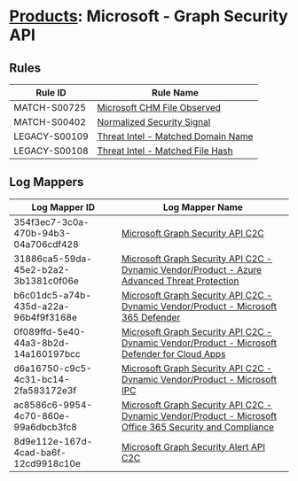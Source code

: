 # [Products](README.md): Microsoft - Graph Security API

## Rules

|Rule ID|Rule Name|
|----|----|
|MATCH-S00725|[Microsoft CHM File Observed](../rules/MATCH-S00725.md)|
|MATCH-S00402|[Normalized Security Signal](../rules/MATCH-S00402.md)|
|LEGACY-S00109|[Threat Intel - Matched Domain Name](../rules/LEGACY-S00109.md)|
|LEGACY-S00108|[Threat Intel - Matched File Hash](../rules/LEGACY-S00108.md)|


## Log Mappers

|Log Mapper ID|Log Mapper Name|
|----|----|
|354f3ec7-3c0a-470b-94b3-04a706cdf428|[Microsoft Graph Security API C2C](../mappings/354f3ec7-3c0a-470b-94b3-04a706cdf428.md)|
|31886ca5-59da-45e2-b2a2-3b1381c0f06e|[Microsoft Graph Security API C2C - Dynamic Vendor/Product - Azure Advanced Threat Protection](../mappings/31886ca5-59da-45e2-b2a2-3b1381c0f06e.md)|
|b6c01dc5-a74b-435d-a22a-96b4f9f3168e|[Microsoft Graph Security API C2C - Dynamic Vendor/Product - Microsoft 365 Defender](../mappings/b6c01dc5-a74b-435d-a22a-96b4f9f3168e.md)|
|0f089ffd-5e40-44a3-8b2d-14a160197bcc|[Microsoft Graph Security API C2C - Dynamic Vendor/Product - Microsoft Defender for Cloud Apps](../mappings/0f089ffd-5e40-44a3-8b2d-14a160197bcc.md)|
|d6a16750-c9c5-4c31-bc14-2fa583172e3f|[Microsoft Graph Security API C2C - Dynamic Vendor/Product - Microsoft IPC](../mappings/d6a16750-c9c5-4c31-bc14-2fa583172e3f.md)|
|ac8586c6-9954-4c70-860e-99a6dbcb3fc8|[Microsoft Graph Security API C2C - Dynamic Vendor/Product - Microsoft Office 365 Security and Compliance](../mappings/ac8586c6-9954-4c70-860e-99a6dbcb3fc8.md)|
|8d9e112e-167d-4cad-ba6f-12cd9918c10e|[Microsoft Graph Security Alert API C2C](../mappings/8d9e112e-167d-4cad-ba6f-12cd9918c10e.md)|


